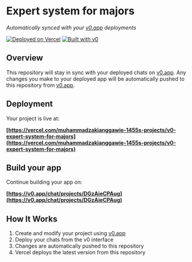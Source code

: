 # Expert system for majors

*Automatically synced with your [v0.app](https://v0.app) deployments*

[![Deployed on Vercel](https://img.shields.io/badge/Deployed%20on-Vercel-black?style=for-the-badge&logo=vercel)](https://vercel.com/muhammadzakianggawie-1455s-projects/v0-expert-system-for-majors)
[![Built with v0](https://img.shields.io/badge/Built%20with-v0.app-black?style=for-the-badge)](https://v0.app/chat/projects/DGzAieCPAug)

## Overview

This repository will stay in sync with your deployed chats on [v0.app](https://v0.app).
Any changes you make to your deployed app will be automatically pushed to this repository from [v0.app](https://v0.app).

## Deployment

Your project is live at:

**[https://vercel.com/muhammadzakianggawie-1455s-projects/v0-expert-system-for-majors](https://vercel.com/muhammadzakianggawie-1455s-projects/v0-expert-system-for-majors)**

## Build your app

Continue building your app on:

**[https://v0.app/chat/projects/DGzAieCPAug](https://v0.app/chat/projects/DGzAieCPAug)**

## How It Works

1. Create and modify your project using [v0.app](https://v0.app)
2. Deploy your chats from the v0 interface
3. Changes are automatically pushed to this repository
4. Vercel deploys the latest version from this repository